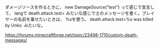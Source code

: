 ダメージソースを作るときに、
new DamageSource("test")
って感じで宣言して、
langで
death.attack.test=
みたいな感じで士のメッセージを書く。プレイヤーの名前を乗せたいときは、
%sを使う。
death.attack.test=%s was killed by Unko.
みたいな。

https://forums.minecraftforge.net/topic/23498-1710custom-death-messages/
